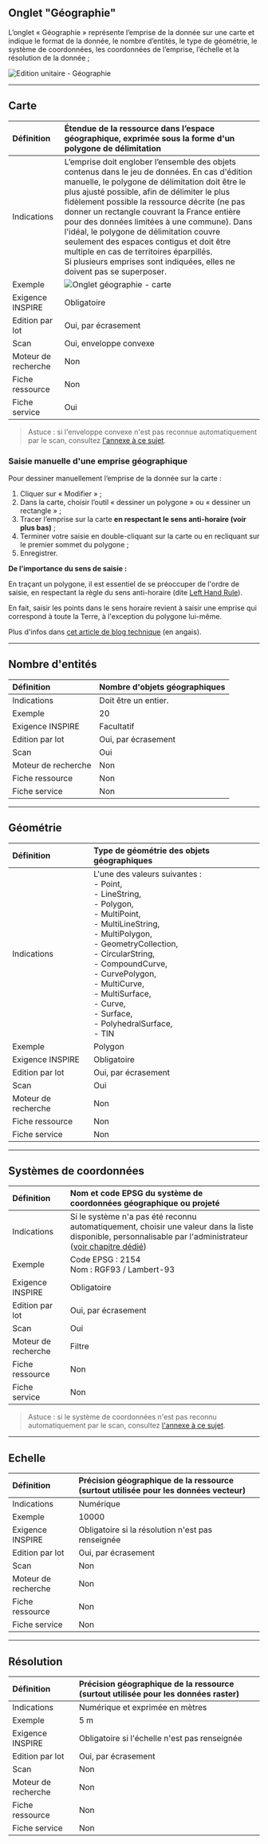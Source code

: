 ## Onglet "Géographie"

L’onglet « Géographie » représente l’emprise de la donnée sur une carte et indique le format de la donnée, le nombre d’entités, le type de géométrie, le système de coordonnées, les coordonnées de l’emprise, l’échelle et la résolution de la donnée ;

![Edition unitaire - Géographie](/images/inv_edit_one_geography.png "L'édition unitaire - onglet Géographie")

________

## <i class="fa fa-map-marker"></i> Carte

| Définition                 | Étendue de la ressource dans l’espace géographique, exprimée sous la forme d'un polygone de délimitation |
| :------------------------- | :--------------------------------------------------------- |
| Indications                | L’emprise doit englober l’ensemble des objets contenus dans le jeu de données. En cas d'édition manuelle, le polygone de délimitation doit être le plus ajusté possible, afin de délimiter le plus fidèlement possible la ressource décrite (ne pas donner un rectangle couvrant la France entière pour des données limitées à une commune). Dans l'idéal, le polygone de délimitation couvre seulement des espaces contigus et doit être multiple en cas de territoires éparpillés.<br />Si plusieurs emprises sont indiquées, elles ne doivent pas se superposer. |
| Exemple                    | ![Onglet géographie - carte](/images/inv_edit_one_geography_map_500px.png "La représentation de l'enveloppe convexe d'une donnée sur la carte") |
| Exigence INSPIRE           | Obligatoire            |
| Edition par lot            | Oui, par écrasement    |
| Scan                       | Oui, enveloppe convexe |
| Moteur de recherche        | Non                    |
| Fiche ressource            | Non                           |
| Fiche service              | Oui                           |


> Astuce : si l'enveloppe convexe n'est pas reconnue automatiquement par le scan, consultez [l'annexe à ce sujet](/fr/appendices/scan_srsnotfound_fme_fix.html).

### Saisie manuelle d'une emprise géographique

Pour dessiner manuellement l’emprise de la donnée sur la carte :

1.	Cliquer sur « Modifier » ;
2.	Dans la carte, choisir l’outil « dessiner un polygone » ou « dessiner un rectangle » ;
3.	Tracer l’emprise sur la carte **en respectant le sens anti-horaire (voir plus bas)** ;
4.	Terminer votre saisie en double-cliquant sur la carte ou en recliquant sur le premier sommet du polygone ;
5.	Enregistrer.

**De l'importance du sens de saisie :**

En traçant un polygone, il est essentiel de se préoccuper de l'ordre de saisie, en respectant la règle du sens anti-horaire (dite [Left Hand Rule](https://docs.microsoft.com/en-us/sql/relational-databases/spatial/spatial-data-types-overview)).

En fait, saisir les points dans le sens horaire revient à saisir une emprise qui correspond à toute la Terre, à l'exception du polygone lui-même.

Plus d'infos dans [cet article de blog technique](http://www.scalefocus.com/blog/using-spatial-data-in-sql-server-the-left-hand-rule/) (en angais).

______

## <i class="fa fa-wrench"></i> Nombre d'entités

| Définition                 | Nombre d'objets géographiques |
| :------------------------- | :---------------------------- |
| Indications                | Doit être un entier.          |
| Exemple                    | 20                            |
| Exigence INSPIRE           | Facultatif                    |
| Edition par lot            | Oui, par écrasement           |
| Scan                       | Oui                           |
| Moteur de recherche        | Non                           |
| Fiche ressource            | Non                           |
| Fiche service              | Non                           |


_____

## Géométrie

| Définition                 | Type de géométrie des objets géographiques |
| :------------------------- | :--------------------------------------------------------- |
| Indications                | L'une des valeurs suivantes :<br />- Point,<br />- LineString,<br />- Polygon,<br />- MultiPoint,<br />- MultiLineString,<br />- MultiPolygon,<br />- GeometryCollection,<br />- CircularString,<br />- CompoundCurve,<br />- CurvePolygon,<br />- MultiCurve,<br />- MultiSurface,<br />- Curve,<br />- Surface,<br />- PolyhedralSurface,<br />- TIN |
| Exemple                    | Polygon |
| Exigence INSPIRE           | Obligatoire            |
| Edition par lot            | Oui, par écrasement    |
| Scan                       | Oui                    |
| Moteur de recherche        | Non                    |
| Fiche ressource            | Non                           |
| Fiche service              | Non                           |

________

## <i class="fa fa-globe"></i>  Systèmes de coordonnées

| Définition                 | Nom et code EPSG du système de coordonnées géographique ou projeté |
| :------------------------- | :--------------------------------------------------------- |
| Indications                | Si le système n'a pas été reconnu automatiquement, choisir une valeur dans la liste disponible, personnalisable par l'administrateur ([voir chapitre dédié](/fr/features/admin/srs.html)) |
| Exemple                    | Code EPSG : 2154<br />Nom : RGF93 / Lambert-93  |
| Exigence INSPIRE           | Obligatoire            |
| Edition par lot            | Oui, par écrasement    |
| Scan                       | Oui                    |
| Moteur de recherche        | Filtre                 |
| Fiche ressource            | Non                    |
| Fiche service              | Non                    |


> Astuce : si le système de coordonnées n'est pas reconnu automatiquement par le scan, consultez [l'annexe à ce sujet](/fr/appendices/scan_srsnotfound_fme_fix.html).

________

## <i class="fa fa-search"></i> Echelle

| Définition                 | Précision géographique de la ressource (surtout utilisée pour les données vecteur) |
| :------------------------- | :--------------------------------------------------------- |
| Indications                | Numérique |
| Exemple                    | 10000 |
| Exigence INSPIRE           | Obligatoire si la résolution n'est pas renseignée |
| Edition par lot            | Oui, par écrasement                         |
| Scan                       | Non                                         |
| Moteur de recherche        | Non                                         |
| Fiche ressource            | Non                                         |
| Fiche service              | Non                                         |

________

## Résolution

| Définition                 | Précision géographique de la ressource (surtout utilisée pour les données raster) |
| :------------------------- | :--------------------------------------------------------- |
| Indications                | Numérique et exprimée en mètres|
| Exemple                    |  5 m |
| Exigence INSPIRE           | Obligatoire si l'échelle n'est pas renseignée |
| Edition par lot            | Oui, par écrasement                           |
| Scan                       | Non                                           |
| Moteur de recherche        | Non                                           |
| Fiche ressource            | Non                                           |
| Fiche service              | Non                                           |

